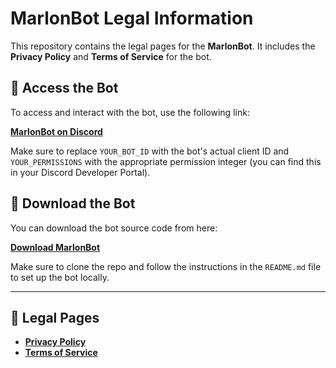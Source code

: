 
# MarlonBot Legal Information

This repository contains the legal pages for the **MarlonBot**. It includes the **Privacy Policy** and **Terms of Service** for the bot.

## 🚀 Access the Bot

To access and interact with the bot, use the following link:

[**MarlonBot on Discord**](https://discord.com/oauth2/authorize?client_id=YOUR_BOT_ID&scope=bot&permissions=YOUR_PERMISSIONS)

Make sure to replace `YOUR_BOT_ID` with the bot's actual client ID and `YOUR_PERMISSIONS` with the appropriate permission integer (you can find this in your Discord Developer Portal).

## 🔽 Download the Bot

You can download the bot source code from here:

[**Download MarlonBot**](https://github.com/YOUR_USERNAME/marlonbot-repo)

Make sure to clone the repo and follow the instructions in the `README.md` file to set up the bot locally.

---

## 📜 Legal Pages

- [**Privacy Policy**](privacy.html)
- [**Terms of Service**](terms.html)
